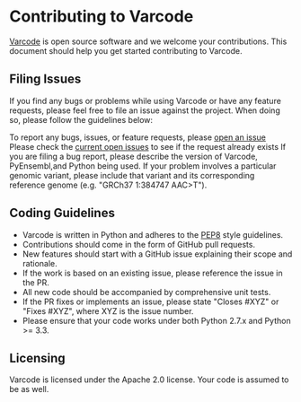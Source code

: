 Contributing to Varcode
==========================

[Varcode](http://www.github.com/hammerlab/varcode) is open source software and
we welcome your contributions. This document should help you get started
contributing to Varcode.

Filing Issues
-------------
If you find any bugs or problems while using Varcode or have any feature requests, please feel free to file an issue against the project. When doing so, please follow the guidelines below:

To report any bugs, issues, or feature requests, please [open an issue](https://github.com/hammerlab/varcode/issues)
Please check the [current open issues](https://github.com/hammerlab/varcode/issues) to see if the request already exists
If you are filing a bug report, please describe the version of Varcode, PyEnsembl,and Python being used. If your problem involves a particular genomic variant, please include that variant and its corresponding reference genome (e.g. "GRCh37 1:384747 AAC>T").

Coding Guidelines
-----------------
* Varcode is written in Python and adheres to the [PEP8](https://www.python.org/dev/peps/pep-0008/)
style guidelines.
* Contributions should come in the form of GitHub pull requests.
* New features should start with a GitHub issue explaining their scope and rationale.
* If the work is based on an existing issue, please reference the issue in the PR.
* All new code should be accompanied by comprehensive unit tests.
* If the PR fixes or implements an issue, please state "Closes #XYZ" or "Fixes #XYZ", where XYZ is the issue number.
* Please ensure that your code works under both Python 2.7.x and Python >= 3.3.

Licensing
---------
Varcode is licensed under the Apache 2.0 license. Your code is assumed to be as well.